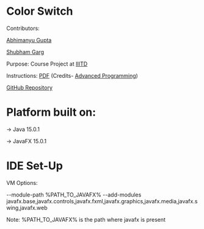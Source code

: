 # Color Switch

Contributors:

[Abhimanyu Gupta](https://github.com/0deadLock0)

[Shubham Garg](https://github.com/shubham19336)

Purpose: Course Project at [IIITD](https://www.iiitd.ac.in/)

Instructions: [PDF](/Instructions.pdf) (Credits- [Advanced Programming](http://techtree.iiitd.edu.in/viewDescription/filename?=CSE201))

[GitHub Repository](https://github.com/0deadLock0/Color-Switch)

# Platform built on:

-> Java 15.0.1

-> JavaFX 15.0.1

# IDE Set-Up

VM Options:

--module-path %PATH_TO_JAVAFX% --add-modules javafx.base,javafx.controls,javafx.fxml,javafx.graphics,javafx.media,javafx.swing,javafx.web

Note: %PATH_TO_JAVAFX% is the path where javafx is present
